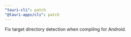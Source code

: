 ```yaml
---
"tauri-cli": patch
"@tauri-apps/cli": patch
---
```


Fix target directory detection when compiling for Android.
